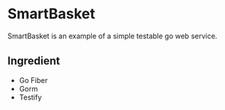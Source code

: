 # SmartBasket

SmartBasket is an example of a simple testable go web service.

## Ingredient
- Go Fiber
- Gorm
- Testify
